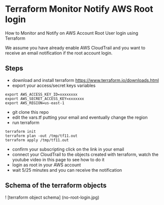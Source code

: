 # Terraform Monitor Notify AWS Root login
How to Monitor and Notify on AWS Account Root User login using Terraform

We assume you have already enable AWS CloudTrail and you want to receive an email notification if the root account login.

## Steps
* download and install terraform https://www.terraform.io/downloads.html
* export your access/secret keys variables 
```
export AWS_ACCESS_KEY_ID=xxxxxxxx
export AWS_SECRET_ACCESS_KEY=xxxxxxx
export AWS_REGION=us-east-1
```
* git clone this repo
* edit the vars.tf putting your email and eventually change the region
* run terraform
```
terraform init 
terraform plan -out /tmp/tf11.out
terraform apply /tmp/tf11.out
```
* confirm your subscripting click on the link in your email
* connect your CloudTrail to the objects created with terraform, watch the youtube video in this page to see how to do it
* login as root in your AWS account 
* wait 5/25 minutes and you can receive the notification

## Schema of the terraform objects 
! [terraform object schema] (no-root-login.jpg)
